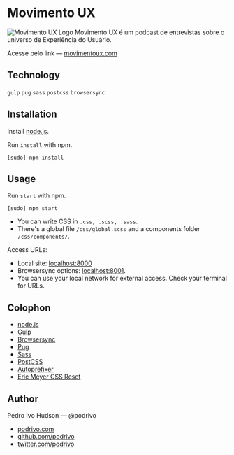 # Movimento UX
![Movimento UX Logo](http://movimentoux.com/img/share.png)
Movimento UX é um podcast de entrevistas sobre o universo de Experiência do Usuário.

Acesse pelo link — [movimentoux.com](http://movimentoux.com/)


## Technology
`gulp` `pug` `sass` `postcss` `browsersync`


## Installation
Install [node.js](https://nodejs.org/).

Run `install` with npm.

```
[sudo] npm install
```

## Usage
Run `start` with npm.

```
[sudo] npm start
```

+ You can write CSS in `.css, .scss, .sass`.
+ There's a global file `/css/global.scss` and a components folder `/css/components/`.

Access URLs:
+ Local site: [localhost:8000](http://localhost:8000/)
+ Browsersync options: [localhost:8001](http://localhost:8001/).
+ You can use your local network for external access. Check your terminal for URLs.

## Colophon
+ [node.js](https://nodejs.org/)
+ [Gulp](https://gulpjs.com/)
+ [Browsersync](https://browsersync.io/)
+ [Pug](https://pugjs.org/)
+ [Sass](http://sass-lang.com/)
+ [PostCSS](http://postcss.org/)
+ [Autoprefixer](https://github.com/postcss/autoprefixer/)
+ [Eric Meyer CSS Reset](https://meyerweb.com/eric/tools/css/reset/)

## Author
Pedro Ivo Hudson — @podrivo

+ [podrivo.com](http://podrivo.com/)
+ [github.com/podrivo](http://github.com/podrivo/)
+ [twitter.com/podrivo](http://twitter.com/podrivo/)
